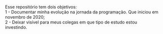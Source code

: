 Esse repositório tem dois objetivos: <br>
1 - Documentar minha evolução na jornada da programação. Que iniciou em novembro de 2020; <br>
2 - Deixar visível para meus colegas em que tipo de estudo estou investindo.
